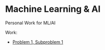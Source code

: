 # Machine Learning & AI

Personal Work for ML/AI

Work:
- [Problem 1, Subproblem 1](src/hello_github.html)